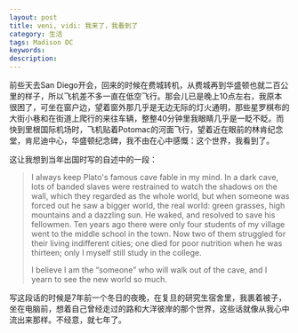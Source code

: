 ```yaml
---
layout: post
title: veni, vidi: 我来了，我看到了
category: 生活
tags: Madison DC
keywords: 
description: 
---
```


前些天去San Diego开会，回来的时候在费城转机，从费城再到华盛顿也就二百公里的样子，所以飞机差不多一直在低空飞行。那会儿已是晚上10点左右，我原本很困了，可坐在窗户边，望着窗外那几乎是无边无际的灯火通明，那些星罗棋布的大街小巷和在街道上爬行的来往车辆，整整40分钟里我眼睛几乎是一眨不眨。而快到里根国际机场时，飞机贴着Potomac的河面飞行，望着近在眼前的林肯纪念堂，肯尼迪中心，华盛顿纪念碑，我不由在心中感慨：这个世界，我看到了。

这让我想到当年出国时写的自述中的一段：

>I always keep Plato's famous cave fable in my mind. In a dark cave, lots of banded slaves were restrained to watch the shadows on the wall, which they regarded as the whole world, but when someone was forced out he saw a bigger world, the real world: green grasses, high mountains and a dazzling sun. He waked, and resolved to save his fellowmen. Ten years ago there were only four students of my village went to the middle school in the town. Now two of them struggled for their living indifferent cities; one died for poor nutrition when he was thirteen; only I myself still study in the college.  
>
>I believe I am the “someone” who will walk out of the cave, and I yearn to see the new world so much.

写这段话的时候是7年前一个冬日的夜晚，在复旦的研究生宿舍里，我裹着被子，坐在电脑前，想着自己曾经走过的路和大洋彼岸的那个世界，这些话就像从我心中流出来那样。不经意，就七年了。
